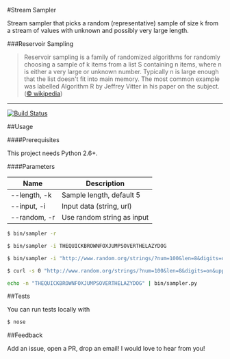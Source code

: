 #Stream Sampler

Stream sampler that picks a random (representative) sample of size k from a stream of values with unknown and possibly very large length.

###Reservoir Sampling

> Reservoir sampling is a family of randomized algorithms for randomly choosing a sample of k items from a list S containing n items, where n is either a very large or unknown number. Typically n is large enough that the list doesn't fit into main memory. The most common example was labelled Algorithm R by Jeffrey Vitter in his paper on the subject. ([© wikipedia](http://en.wikipedia.org/wiki/Reservoir_sampling))

-----
[![Build Status](https://travis-ci.org/syedwaseemjan/StreamSampler.svg?branch=master)](https://travis-ci.org/htimur/stream-sampler)

##Usage

####Prerequisites

This project needs Python 2.6+.

####Parameters

| Name         | Description                 |
| ------------ | --------------------------- |
| --length, -k | Sample length, default 5    |
| --input, -i  | Input data (string, url)    |
| --random, -r | Use random string as input  |


```bash
$ bin/sampler -r
```
```bash
$ bin/sampler -i THEQUICKBROWNFOXJUMPSOVERTHELAZYDOG
```
```bash
$ bin/sampler -i "http://www.random.org/strings/?num=100&len=8&digits=on&upperalpha=on&loweralpha=on&unique=on&format=plain&rnd=new"
```
```bash
$ curl -s 0 "http://www.random.org/strings/?num=100&len=8&digits=on&upperalpha=on&loweralpha=on&unique=on&format=plain&rnd=new" | bin/sampler --length=20
```
```bash
echo -n "THEQUICKBROWNFOXJUMPSOVERTHELAZYDOG" | bin/sampler.py
```

##Tests

You can run tests locally with

```bash
$ nose
```

##Feedback

Add an issue, open a PR, drop an email! I would love to hear from you!

